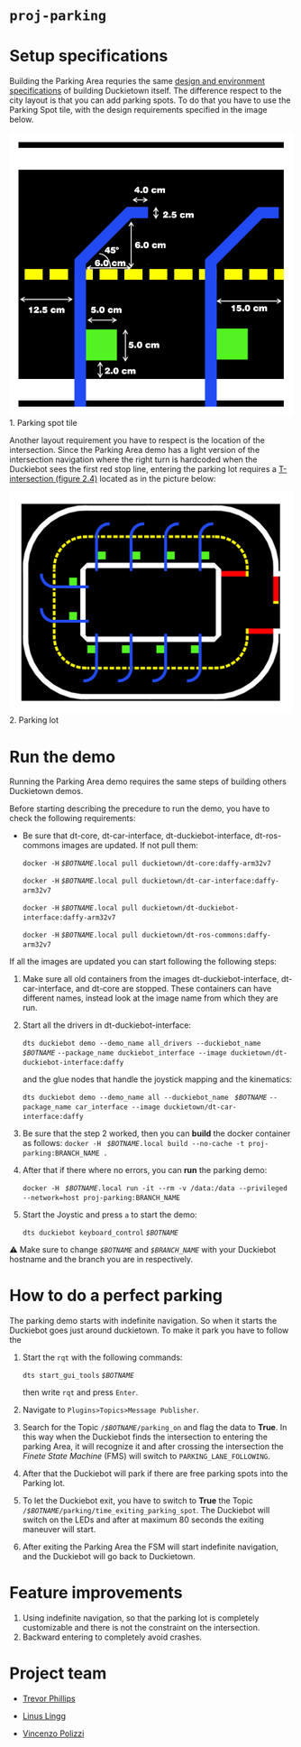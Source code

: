<style>
    img[src*="res"] { 
        width:  50%; 
        height:  50%; 
    }
</style>


# `proj-parking`

# Setup specifications

Building the Parking Area requries the same [design and environment specifications](duckietown_layout_specs) of building Duckietown itself.
The difference respect to the city layout is that you can add parking spots. To do that you have to use the Parking Spot tile, with the design requirements specified in the image below.

![parking spot tile specifics][spot_spec_tile] 1. Parking spot tile

Another layout requirement you have to respect is the location of the intersection. Since the Parking Area demo has a light version of the intersection navigation where the right turn is hardcoded when the Duckiebot sees the first red stop line, entering the parking lot requires a [T-intersection (figure 2.4)](duckietown_layout_specs) located as in the picture below:

![parking lot example setup][lot_example] 2. Parking lot 

# Run the demo

Running the Parking Area demo requires the same steps of building others Duckietown demos.

Before starting describing the precedure to run the demo, you have to check the following requirements:

* Be sure that dt-core, dt-car-interface, dt-duckiebot-interface, dt-ros-commons images are updated. If not pull them:

    `docker -H` _`$BOTNAME`_`.local pull duckietown/dt-core:daffy-arm32v7`

    `docker -H` _`$BOTNAME`_`.local pull duckietown/dt-car-interface:daffy-arm32v7`

    `docker -H` _`$BOTNAME`_`.local pull duckietown/dt-duckiebot-interface:daffy-arm32v7`

    `docker -H` _`$BOTNAME`_`.local pull duckietown/dt-ros-commons:daffy-arm32v7`

If all the images are updated you can start following the following steps:

1. Make sure all old containers from the images dt-duckiebot-interface, dt-car-interface, and dt-core are stopped. These containers can have different names, instead look at the image name from which they are run.    

2. Start all the drivers in dt-duckiebot-interface:

    `dts duckiebot demo --demo_name all_drivers --duckiebot_name` _`$BOTNAME`_ `--package_name duckiebot_interface --image duckietown/dt-duckiebot-interface:daffy`
    
    and the glue nodes that handle the joystick mapping and the kinematics:

    `dts duckiebot demo --demo_name all --duckiebot_name ` _`$BOTNAME`_ `--package_name car_interface --image duckietown/dt-car-interface:daffy`

3. Be sure that the step 2 worked, then you can **build** the docker container as follows:
    `docker -H ` _`$BOTNAME`_`.local build --no-cache -t proj-parking:BRANCH_NAME .`

4. After that if there where no errors, you can **run** the parking demo:

    `docker -H ` _`$BOTNAME`_`.local run -it --rm -v /data:/data --privileged --network=host proj-parking:BRANCH_NAME`

5. Start the Joystic and press `a` to start the demo:

    `dts duckiebot keyboard_control` _`$BOTNAME`_


:warning: Make sure to change _`$BOTNAME`_ and _`$BRANCH_NAME`_ with your Duckiebot hostname and the branch you are in respectively.

# How to do a perfect parking

The parking demo starts with indefinite navigation. So when it starts the Duckiebot goes just around duckietown. To make it park you have to follow the 

1. Start the `rqt` with the following commands:

    `dts start_gui_tools` _`$BOTNAME`_

    then write `rqt` and press `Enter`.

2. Navigate to `Plugins>Topics>Message Publisher`.
3. Search for the Topic `/`_`$BOTNAME`_`/parking_on` and flag the data to **True**. In this way when the Duckiebot finds the intersection to entering the parking Area, it will recognize it and after crossing the intersection the *Finete State Machine* (FMS) will switch to `PARKING_LANE_FOLLOWING`.
4. After that the Duckiebot will park if there are free parking spots into the Parking lot. 

5. To let the Duckiebot exit, you have to switch to **True** the Topic `/`_`$BOTNAME`_`/parking/time_exiting_parking_spot`. The Duckiebot will switch on the LEDs and after at maximum 80 seconds the exiting maneuver will start.

6. After exiting the Parking Area the FSM will start indefinite navigation, and the Duckiebot will go back to Duckietown.


# Feature improvements
1. Using indefinite navigation, so that the parking lot is completely customizable and there is not the constraint on the intersection.
2. Backward entering to completely avoid crashes.

# Project team

* [Trevor Phillips](https://github.com/trevphil)

* [Linus Lingg](https://github.com/Linus1994)

* [Vincenzo Polizzi](https://github.com/viciopoli01)



[duckietown_layout_specs]:https://docs.duckietown.org/daffy/opmanual_duckietown/out/dt_ops_appearance_specifications.html

[spot_spec_tile]:media/data-from-img-DT19_tile_parking-texture-annotation.png#res
[spot_tile]:media/data-from-img-DT19_tile_parking-texture.png#res

[lot_example]:media/data-from-img-DT19_map_parking-area-texture.png#res
